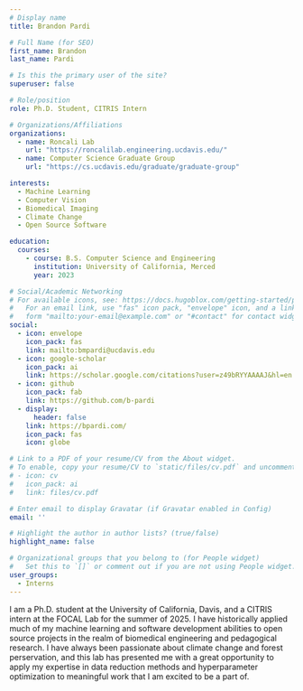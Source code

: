 ```yaml
---
# Display name
title: Brandon Pardi

# Full Name (for SEO)
first_name: Brandon
last_name: Pardi

# Is this the primary user of the site?
superuser: false

# Role/position
role: Ph.D. Student, CITRIS Intern

# Organizations/Affiliations
organizations:
  - name: Roncali Lab
    url: "https://roncalilab.engineering.ucdavis.edu/"
  - name: Computer Science Graduate Group
    url: "https://cs.ucdavis.edu/graduate/graduate-group"

interests:
  - Machine Learning
  - Computer Vision
  - Biomedical Imaging
  - Climate Change
  - Open Source Software

education:
  courses:
    - course: B.S. Computer Science and Engineering
      institution: University of California, Merced
      year: 2023

# Social/Academic Networking
# For available icons, see: https://docs.hugoblox.com/getting-started/page-builder/#icons
#   For an email link, use "fas" icon pack, "envelope" icon, and a link in the
#   form "mailto:your-email@example.com" or "#contact" for contact widget.
social:
  - icon: envelope
    icon_pack: fas
    link: mailto:bmpardi@ucdavis.edu
  - icon: google-scholar
    icon_pack: ai
    link: https://scholar.google.com/citations?user=z49bRYYAAAAJ&hl=en
  - icon: github
    icon_pack: fab
    link: https://github.com/b-pardi
  - display:
      header: false
    link: https://bpardi.com/
    icon_pack: fas
    icon: globe

# Link to a PDF of your resume/CV from the About widget.
# To enable, copy your resume/CV to `static/files/cv.pdf` and uncomment the lines below.
# - icon: cv
#   icon_pack: ai
#   link: files/cv.pdf

# Enter email to display Gravatar (if Gravatar enabled in Config)
email: ''

# Highlight the author in author lists? (true/false)
highlight_name: false

# Organizational groups that you belong to (for People widget)
#   Set this to `[]` or comment out if you are not using People widget.
user_groups:
  - Interns
---
```


I am a Ph.D. student at the University of California, Davis, and a CITRIS intern at the FOCAL Lab for the summer of 2025. I have historically applied much of my machine learning and software development abilities to open source projects in the realm of biomedical engineering and pedagogical research. I have always been passionate about climate change and forest perservation, and this lab has presented me with a great opportunity to apply my expertise in data reduction methods and hyperparameter optimization to meaningful work that I am excited to be a part of.